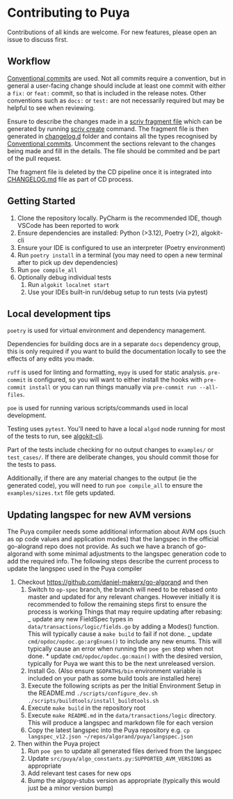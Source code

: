 # Contributing to Puya

Contributions of all kinds are welcome. For new features, please open an issue to discuss first.

## Workflow

[Conventional commits](https://www.conventionalcommits.org/en/v1.0.0/#summary) are used.
Not all commits require a convention, but in general a user-facing change should include at least
one commit with either a `fix:` or `feat:` commit, so that is included in the release notes.
Other conventions such as `docs:` or `test:` are not necessarily required but may be helpful to
see when reviewing.

Ensure to describe the changes made in a [scriv fragment file](https://scriv.readthedocs.io/en/stable/concepts.html#fragments) which can be generated by running [scriv create](https://scriv.readthedocs.io/en/stable/commands.html#scriv-create) command. The fragment file is then generated in [changelog.d](./changelog.d/) folder and contains all the types recognised by [Conventional commits](https://www.conventionalcommits.org/en/v1.0.0/#summary). Uncomment the sections relevant to the changes being made and fill in the details. The file should be commited and be part of the pull request.

The fragment file is deleted by the CD pipeline once it is integrated into [CHANGELOG.md](./CHANGELOG.md) file as part of CD process.

## Getting Started

1. Clone the repository locally. PyCharm is the recommended IDE, though VSCode has been reported to work
1. Ensure dependencies are installed: Python (>3.12), Poetry (>2), algokit-cli
1. Ensure your IDE is configured to use an interpreter (Poetry environment)
1. Run `poetry install` in a terminal (you may need to open a new terminal after to pick up dev dependencies)
1. Run `poe compile_all`
1. Optionally debug individual tests
   1. Run `algokit localnet start`
   1. Use your IDEs built-in run/debug setup to run tests (via pytest)

## Local development tips

`poetry` is used for virtual environment and dependency management.

Dependencies for building docs are in a separate `docs` dependency group, this is only required
if you want to build the documentation locally to see the effects of any edits you made.

`ruff` is used for linting and formatting, `mypy` is used for static analysis. `pre-commit` is
configured, so you will want to either install the hooks with `pre-commit install` or you can run
things manually via `pre-commit run --all-files`.

`poe` is used for running various scripts/commands used in local development.

Testing uses `pytest`. You'll need to have a local `algod` node running for most of the tests
to run, see [algokit-cli](https://github.com/algorandfoundation/algokit-cli).

Part of the tests include checking for no output changes to `examples/` or `test_cases/`. If there
are deliberate changes, you should commit those for the tests to pass.

Additionally, if there are any material changes to the output (ie the generated code), you will
need to run `poe compile_all` to ensure the `examples/sizes.txt` file gets updated.

## Updating langspec for new AVM versions

The Puya compiler needs some additional information about AVM ops (such as op code values and application modes) that the langspec in the official go-alogrand repo does not provide.
As such we have a branch of go-algorand with some minimal adjustments to the langspec generation code to add the required info.
The following steps describe the current process to update the langspec used in the Puya compiler

1. Checkout https://github.com/daniel-makerx/go-algorand and then
    1. Switch to `op-spec` branch, the branch will need to be rebased onto master and updated for any relevant changes.
       However initially it is recommended to follow the remaining steps first to ensure the process is working
       Things that may require updating after rebasing:
       _ update any new FieldSpec types in `data/transactions/logic/fields.go` by adding a Modes() function. This will typically cause a `make build` to fail if not done.
       _ update `cmd/opdoc/opdoc.go:argEnums()` to include any new enums. This will typically cause an error when running the `poe gen` step when not done. \* update `cmd/opdoc/opdoc.go:main()` with the desired version, typically for Puya we want this to be the next unreleased version.
    2. Install Go. (Also ensure `$GOPATH$/bin` environment variable is included on your path as some build tools are installed here)
    3. Execute the following scripts as per the Initial Environment Setup in the README.md
       `./scripts/configure_dev.sh`
       `./scripts/buildtools/install_buildtools.sh`
    4. Execute `make build` in the repository root
    5. Execute `make README.md` in the `data/transactions/logic` directory. This will produce a langspec and markdown file for each version
    6. Copy the latest langspec into the Puya repository e.g. `cp langspec_v12.json ~/repos/algorand/puya/langspec.json`
2. Then within the Puya project
    1. Run `poe gen` to update all generated files derived from the langspec
    2. Update `src/puya/algo_constants.py:SUPPORTED_AVM_VERSIONS` as appropriate
    3. Add relevant test cases for new ops
    4. Bump the algopy-stubs version as appropriate (typically this would just be a minor version bump)
